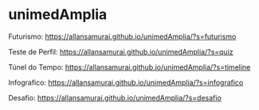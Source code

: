 # unimedAmplia

Futurismo: https://allansamurai.github.io/unimedAmplia/?s=futurismo

Teste de Perfil: https://allansamurai.github.io/unimedAmplia/?s=quiz

Túnel do Tempo: https://allansamurai.github.io/unimedAmplia/?s=timeline

Infografico: https://allansamurai.github.io/unimedAmplia/?s=infografico

Desafio: https://allansamurai.github.io/unimedAmplia/?s=desafio